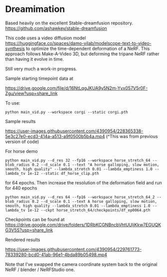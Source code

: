 # Dreamimation

Based heavily on the excellent Stable-dreamfusion repository. 
https://github.com/ashawkey/stable-dreamfusion

This code uses a video diffusion model
https://huggingface.co/spaces/damo-vilab/modelscope-text-to-video-synthesis
to optimize the time-dependent deformation of a NeRF. 
This approach follows Make-A-Video 3D, but deforming the tripane NeRF rather than having it evolve in time.

Still very much a work-in progress.

Sample starting timepoint data at

https://drive.google.com/file/d/16NtLqgJKUA9y5N2m-Yvx057V5r0F-Zgu/view?usp=share_link

To use:
```
python main_vid.py --workspace corgi --static corgi.pth
```

Sample results

https://user-images.githubusercontent.com/4390954/228365338-5e3c27e0-ecd3-414a-a513-a9f0500b5b4a.mp4
(^This was from previous version of code)

For horse demo
```
python main_vid.py --d_res 32 --fp16 --workspace horse_stretch_64 --blob_radius 0.2 --d_scale 0.1 --text "A horse galloping, slow motion, smooth, high quality" --lambda_stretch 0.01 --lambda_emptiness 1.0 --lambda_tv 1e-12 --static df_horse_clip.pth
```
for 64 epochs. Then increase the resolution of the deformation field and run for 440 epochs
```
python main_vid.py --d_res 64 --fp16 --workspace horse_stretch_64_2 --blob_radius 0.2 --d_scale 0.1 --text A horse galloping, slow motion, smooth, high quality --lambda_stretch 0.01 --lambda_emptiness 1.0 --lambda_tv 1e-12 --ckpt horse_stretch_64/checkpoints/df_ep0064.pth
```

Checkpoints can be found at https://drive.google.com/drive/folders/1DRbKCGNBncbVhtUUljKkw7EGUQKG3V5S?usp=share_link

Rendered results

https://user-images.githubusercontent.com/4390954/229761773-78339280-bcd0-41ab-96e1-4bda89b05498.mp4


Note that I've swapped the camera coordinate system back to the original NeRF / blender / NeRFStudio
one.


